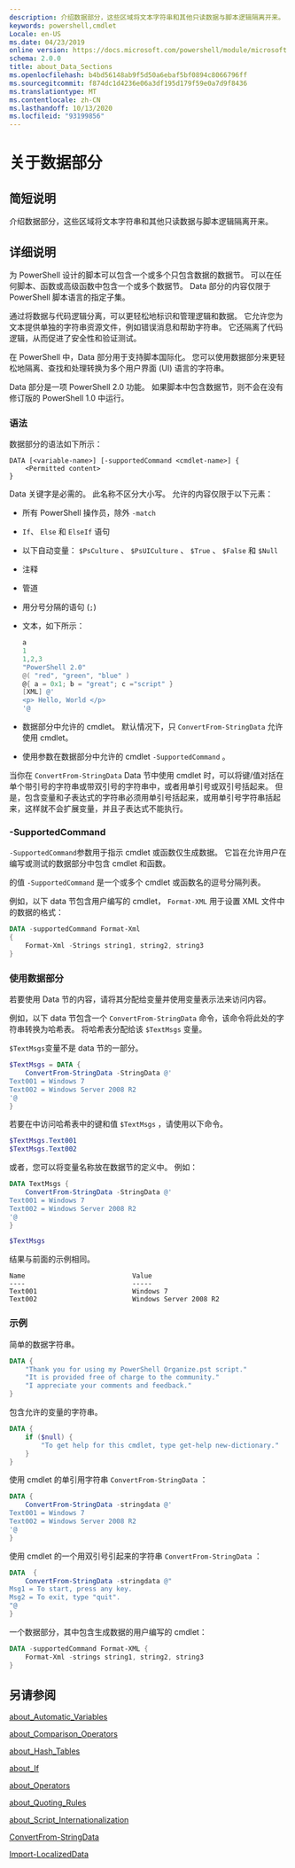 ```yaml
---
description: 介绍数据部分，这些区域将文本字符串和其他只读数据与脚本逻辑隔离开来。
keywords: powershell,cmdlet
Locale: en-US
ms.date: 04/23/2019
online version: https://docs.microsoft.com/powershell/module/microsoft.powershell.core/about/about_data_sections?view=powershell-6&WT.mc_id=ps-gethelp
schema: 2.0.0
title: about_Data_Sections
ms.openlocfilehash: b4bd56148ab9f5d50a6ebaf5bf0894c8066796ff
ms.sourcegitcommit: f874dc1d4236e06a3df195d179f59e0a7d9f8436
ms.translationtype: MT
ms.contentlocale: zh-CN
ms.lasthandoff: 10/13/2020
ms.locfileid: "93199856"
---
```

# <a name="about-data-sections"></a>关于数据部分

## <a name="short-description"></a>简短说明
介绍数据部分，这些区域将文本字符串和其他只读数据与脚本逻辑隔离开来。

## <a name="long-description"></a>详细说明

为 PowerShell 设计的脚本可以包含一个或多个只包含数据的数据节。 可以在任何脚本、函数或高级函数中包含一个或多个数据节。 Data 部分的内容仅限于 PowerShell 脚本语言的指定子集。

通过将数据与代码逻辑分离，可以更轻松地标识和管理逻辑和数据。 它允许您为文本提供单独的字符串资源文件，例如错误消息和帮助字符串。 它还隔离了代码逻辑，从而促进了安全性和验证测试。

在 PowerShell 中，Data 部分用于支持脚本国际化。
您可以使用数据部分来更轻松地隔离、查找和处理转换为多个用户界面 (UI) 语言的字符串。

Data 部分是一项 PowerShell 2.0 功能。 如果脚本中包含数据节，则不会在没有修订版的 PowerShell 1.0 中运行。

### <a name="syntax"></a>语法

数据部分的语法如下所示：

```
DATA [<variable-name>] [-supportedCommand <cmdlet-name>] {
    <Permitted content>
}
```

Data 关键字是必需的。 此名称不区分大小写。 允许的内容仅限于以下元素：

- 所有 PowerShell 操作员，除外 `-match`
- `If`、 `Else` 和 `ElseIf` 语句
- 以下自动变量： `$PsCulture` 、 `$PsUICulture` 、 `$True` 、 `$False` 和 `$Null`
- 注释
- 管道
- 用分号分隔的语句 (`;`) 
- 文本，如下所示：

  ```powershell
  a
  1
  1,2,3
  "PowerShell 2.0"
  @( "red", "green", "blue" )
  @{ a = 0x1; b = "great"; c ="script" }
  [XML] @'
  <p> Hello, World </p>
  '@
  ```

- 数据部分中允许的 cmdlet。 默认情况下，只 `ConvertFrom-StringData` 允许使用 cmdlet。
- 使用参数在数据部分中允许的 cmdlet `-SupportedCommand` 。

当你在 `ConvertFrom-StringData` Data 节中使用 cmdlet 时，可以将键/值对括在单个带引号的字符串或带双引号的字符串中，或者用单引号或双引号括起来。 但是，包含变量和子表达式的字符串必须用单引号括起来，或用单引号字符串括起来，这样就不会扩展变量，并且子表达式不能执行。

### <a name="-supportedcommand"></a>-SupportedCommand

`-SupportedCommand`参数用于指示 cmdlet 或函数仅生成数据。 它旨在允许用户在编写或测试的数据部分中包含 cmdlet 和函数。

的值 `-SupportedCommand` 是一个或多个 cmdlet 或函数名的逗号分隔列表。

例如，以下 data 节包含用户编写的 cmdlet， `Format-XML` 用于设置 XML 文件中的数据的格式：

```powershell
DATA -supportedCommand Format-Xml
{
    Format-Xml -Strings string1, string2, string3
}
```

### <a name="using-a-data-section"></a>使用数据部分

若要使用 Data 节的内容，请将其分配给变量并使用变量表示法来访问内容。

例如，以下 data 节包含一个 `ConvertFrom-StringData` 命令，该命令将此处的字符串转换为哈希表。 将哈希表分配给该 `$TextMsgs` 变量。

`$TextMsgs`变量不是 data 节的一部分。

```powershell
$TextMsgs = DATA {
    ConvertFrom-StringData -StringData @'
Text001 = Windows 7
Text002 = Windows Server 2008 R2
'@
}
```

若要在中访问哈希表中的键和值 `$TextMsgs` ，请使用以下命令。

```powershell
$TextMsgs.Text001
$TextMsgs.Text002
```

或者，您可以将变量名称放在数据节的定义中。 例如：

```powershell
DATA TextMsgs {
    ConvertFrom-StringData -StringData @'
Text001 = Windows 7
Text002 = Windows Server 2008 R2
'@
}

$TextMsgs
```

结果与前面的示例相同。

```Output
Name                           Value
----                           -----
Text001                        Windows 7
Text002                        Windows Server 2008 R2
```

### <a name="examples"></a>示例

简单的数据字符串。

```powershell
DATA {
    "Thank you for using my PowerShell Organize.pst script."
    "It is provided free of charge to the community."
    "I appreciate your comments and feedback."
}
```

包含允许的变量的字符串。

```powershell
DATA {
    if ($null) {
        "To get help for this cmdlet, type get-help new-dictionary."
    }
}
```

使用 cmdlet 的单引用字符串 `ConvertFrom-StringData` ：

```powershell
DATA {
    ConvertFrom-StringData -stringdata @'
Text001 = Windows 7
Text002 = Windows Server 2008 R2
'@
}
```

使用 cmdlet 的一个用双引号引起来的字符串 `ConvertFrom-StringData` ：

```powershell
DATA  {
    ConvertFrom-StringData -stringdata @"
Msg1 = To start, press any key.
Msg2 = To exit, type "quit".
"@
}
```

一个数据部分，其中包含生成数据的用户编写的 cmdlet：

```powershell
DATA -supportedCommand Format-XML {
    Format-Xml -strings string1, string2, string3
}
```

## <a name="see-also"></a>另请参阅

[about_Automatic_Variables](about_Automatic_Variables.md)

[about_Comparison_Operators](about_Comparison_Operators.md)

[about_Hash_Tables](about_Hash_Tables.md)

[about_If](about_If.md)

[about_Operators](about_Operators.md)

[about_Quoting_Rules](about_Quoting_Rules.md)

[about_Script_Internationalization](about_Script_Internationalization.md)

[ConvertFrom-StringData](xref:Microsoft.PowerShell.Utility.ConvertFrom-StringData)

[Import-LocalizedData](xref:Microsoft.PowerShell.Utility.Import-LocalizedData)
